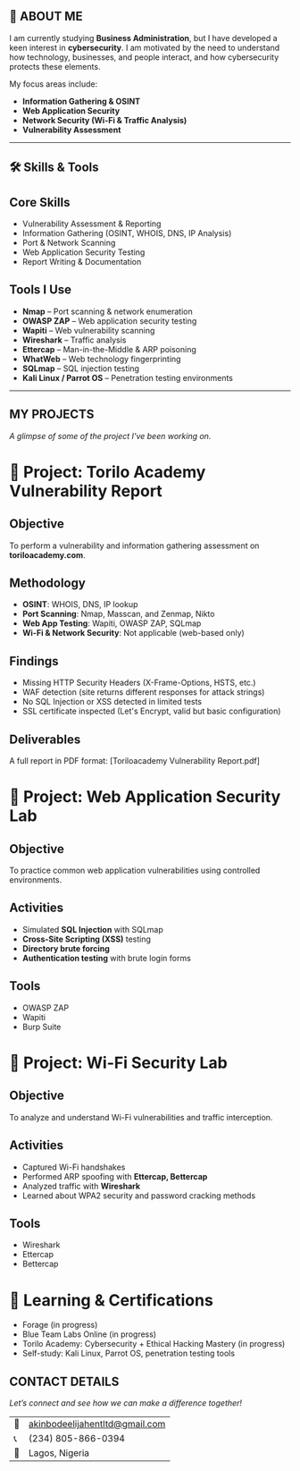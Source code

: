 <!--Section 1: Introduce your self-->
## 👤 ABOUT ME

I am currently studying **Business Administration**, but I have developed a keen interest in **cybersecurity**.  I am motivated by the need to understand how technology, businesses, and people interact, and how cybersecurity protects these elements.  

My focus areas include:
- **Information Gathering & OSINT**
- **Web Application Security**
- **Network Security (Wi-Fi & Traffic Analysis)**
- **Vulnerability Assessment** 
---
<!--Mention your top/relevant skills here - core and soft skills-->

## 🛠️ Skills & Tools

## Core Skills
- Vulnerability Assessment & Reporting
- Information Gathering (OSINT, WHOIS, DNS, IP Analysis)
- Port & Network Scanning
- Web Application Security Testing
- Report Writing & Documentation

## Tools I Use
- **Nmap** – Port scanning & network enumeration  
- **OWASP ZAP** – Web application security testing  
- **Wapiti** – Web vulnerability scanning  
- **Wireshark** – Traffic analysis  
- **Ettercap** – Man-in-the-Middle & ARP poisoning  
- **WhatWeb** – Web technology fingerprinting  
- **SQLmap** – SQL injection testing  
- **Kali Linux / Parrot OS** – Penetration testing environments  

---


<!--Section 2: List 3-4 key projects-->
## MY PROJECTS

*A glimpse of some of the project I've been working on.*

# 📑 Project: Torilo Academy Vulnerability Report

## Objective
To perform a vulnerability and information gathering assessment on **toriloacademy.com**.

## Methodology
- **OSINT**: WHOIS, DNS, IP lookup  
- **Port Scanning**: Nmap, Masscan, and Zenmap, Nikto 
- **Web App Testing**: Wapiti, OWASP ZAP, SQLmap  
- **Wi-Fi & Network Security**: Not applicable (web-based only)  

## Findings
- Missing HTTP Security Headers (X-Frame-Options, HSTS, etc.)  
- WAF detection (site returns different responses for attack strings)  
- No SQL Injection or XSS detected in limited tests  
- SSL certificate inspected (Let's Encrypt, valid but basic configuration)  

## Deliverables
A full report in PDF format: [Toriloacademy Vulnerability Report.pdf] 

# 🧪 Project: Web Application Security Lab

## Objective
To practice common web application vulnerabilities using controlled environments.  

## Activities
- Simulated **SQL Injection** with SQLmap  
- **Cross-Site Scripting (XSS)** testing  
- **Directory brute forcing**  
- **Authentication testing** with brute login forms  

## Tools  
- OWASP ZAP  
- Wapiti  
- Burp Suite

# 📡 Project: Wi-Fi Security Lab

## Objective
To analyze and understand Wi-Fi vulnerabilities and traffic interception.  

## Activities
- Captured Wi-Fi handshakes  
- Performed ARP spoofing with **Ettercap, Bettercap**  
- Analyzed traffic with **Wireshark**  
- Learned about WPA2 security and password cracking methods  

## Tools
- Wireshark 
- Ettercap
- Bettercap

# 📘 Learning & Certifications
- Forage (in progress)
- Blue Team Labs Online (in progress)
- Torilo Academy: Cybersecurity + Ethical Hacking Mastery (in progress)
- Self-study: Kali Linux, Parrot OS, penetration testing tools 

## CONTACT DETAILS

*Let’s connect and see how we can make a difference together!*
<table>
  <tbody>
    <tr>
      <td>📧</td>
      <td><a href="mailto:akinbodeelijahentltd@gmail.com">akinbodeelijahentltd@gmail.com</a></td>
    </tr>
    <tr>
      <td>📞</td>
      <td>(234) 805-866-0394</td>
    </tr>
    <tr>
      <td>📍</td>
      <td>Lagos, Nigeria</td>
      
  
  
